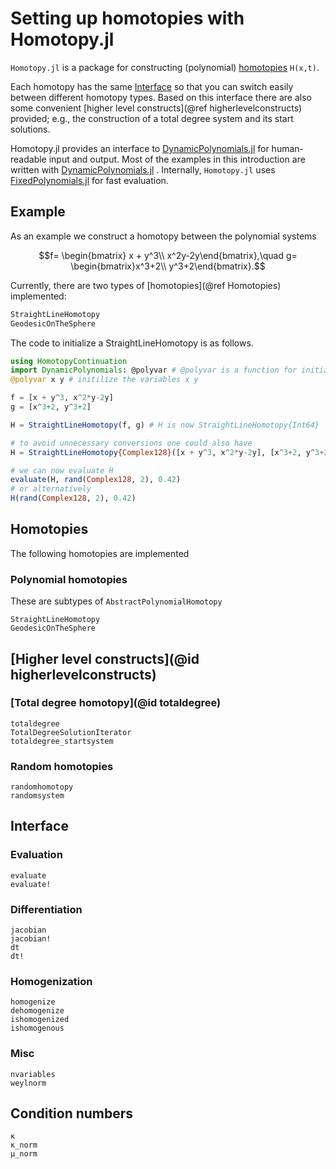 # Setting up homotopies with Homotopy.jl

`Homotopy.jl` is a package for constructing (polynomial) [homotopies](https://en.wikipedia.org/wiki/Homotopy) ``H(x,t)``.

Each homotopy has the same [Interface](@ref) so that you can switch easily between
different homotopy types.
Based on this interface there are also some convenient [higher level constructs](@ref higherlevelconstructs) provided; e.g., the
construction of a total degree system and its start solutions.

Homotopy.jl provides an interface to [DynamicPolynomials.jl](https://github.com/JuliaAlgebra/DynamicPolynomials.jl) for human-readable input and output. Most of the examples in this introduction are written with [DynamicPolynomials.jl](https://github.com/JuliaAlgebra/DynamicPolynomials.jl) . Internally, `Homotopy.jl` uses [FixedPolynomials.jl](https://github.com/JuliaAlgebra/FixedPolynomials.jl) for fast evaluation.


## Example
As an example we construct a homotopy between the polynomial systems
```math
f= \begin{bmatrix} x + y^3\\  x^2y-2y\end{bmatrix},\quad  
g= \begin{bmatrix}x^3+2\\ y^3+2\end{bmatrix}.
```
Currently, there are two types of [homotopies](@ref Homotopies) implemented:
```julia
StraightLineHomotopy
GeodesicOnTheSphere
```
The code to initialize a StraightLineHomotopy is as follows.
```julia
using HomotopyContinuation
import DynamicPolynomials: @polyvar # @polyvar is a function for initializing variables.
@polyvar x y # initilize the variables x y

f = [x + y^3, x^2*y-2y]
g = [x^3+2, y^3+2]

H = StraightLineHomotopy(f, g) # H is now StraightLineHomotopy{Int64}

# to avoid unnecessary conversions one could also have
H = StraightLineHomotopy{Complex128}([x + y^3, x^2*y-2y], [x^3+2, y^3+2])

# we can now evaluate H
evaluate(H, rand(Complex128, 2), 0.42)
# or alternatively
H(rand(Complex128, 2), 0.42)
```


## Homotopies

The following homotopies are implemented
### Polynomial homotopies
These are subtypes of `AbstractPolynomialHomotopy`
```@docs
StraightLineHomotopy
GeodesicOnTheSphere
```

## [Higher level constructs](@id higherlevelconstructs)

### [Total degree homotopy](@id totaldegree)
```@docs
totaldegree
TotalDegreeSolutionIterator
totaldegree_startsystem
```

### Random homotopies
```@docs
randomhomotopy
randomsystem
```

## Interface

### Evaluation
```@docs
evaluate
evaluate!
```

### Differentiation
```@docs
jacobian
jacobian!
dt
dt!
```

### Homogenization
```@docs
homogenize
dehomogenize
ishomogenized
ishomogenous
```

### Misc
```@docs
nvariables
weylnorm
```

## Condition numbers
```@docs
κ
κ_norm
μ_norm
```

